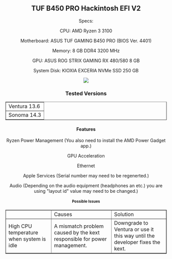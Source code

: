 <article>
<header>
    <h1>TUF B450 PRO Hackintosh EFI V2</h1>



Specs:

CPU: AMD Ryzen 3 3100


Motherboard: ASUS TUF GAMING B450 PRO (BIOS Ver. 4401)


Memory: 8 GB DDR4 3200 MHz


GPU: ASUS ROG STRIX GAMING RX 480/580 8 GB


System Disk: KIOXIA EXCERIA NVMe SSD 250 GB







<img src="https://media.discordapp.net/attachments/1048295437444059187/1215633952769970186/Screenshot_2024-03-08_at_3.14.11_PM.png?ex=65fd7657&is=65eb0157&hm=4d0cb01b608ac2bc55194eb3d5957c5de269c1e26afa73fb50dc66e072f92440&=&format=webp&quality=lossless&width=832&height=468">





<article>
  <header>
    <h1>Tested Versions</h1>




<!DOCTYPE html>
<html>
<head>
 
</head>
<body>
 
<table border=1>
    <tr>
        <td>Ventura 13.6</td>
    <tr>
        <td>Sonoma 14.3</td>
    </tr>









</table>

</body>
</html>









<article>
  <header>
    <h1>Features</h1>



Ryzen Power Management (You also need to install the AMD Power Gadget app.)


GPU Acceleration


Ethernet


Apple Services (Serial number may need to be regenerted.)


Audio (Depending on the audio equipment (headphones an etc.) you are using "layout id" value may need to be changed.)





<article>
   <header>
     <h1>Possible Issues</h1>






<table border="1">
    <body>
        <tr>
            <td>&nbsp;</td>
            <td>Causes</td>
            <td>Solution<br />
            </td>
        </tr>
        <tr>
            <td>High CPU temperature when system is idle</td>
            <td>A mismatch problem caused by the kext responsible for power management.</td>
            <td>Downgrade to Ventura or use it this way until the developer fixes the kext.</td>
    </body>
</table> 









        






